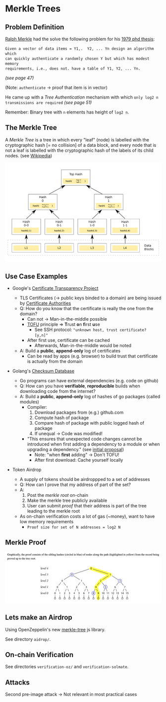 # Merkle Trees


## Problem Definition

[Ralph Merkle](https://en.wikipedia.org/wiki/Ralph_Merkle) had the solve the following problem for his [1979 phd thesis](https://www.ralphmerkle.com/papers/Thesis1979.pdf):

```
Given a vector of data items = Y1,.  Y2, ... Yn design an algorithm which
can quickly authenticate a randomly chosen Y but which has modest memory
requirements, i.e., does not. have a table of Y1, Y2, ... Yn.
```
_(see page 47)_

(Note: `authenticate` -> proof that item is in vector)

He came up with a _Tree Authentication_ mechanism with which `only log2 n transmissions are required` _(see page 51)_

Remember: Binary tree with `n` elements has height of `log2 n`.


## The Merkle Tree

A _Merkle Tree_ is a tree in which every "leaf" (node) is labelled with the cryptographic hash [= no collision] of a data block, and every node that is not a leaf is labelled with the cryptographic hash of the labels of its child nodes. (see [Wikipedia](https://en.wikipedia.org/wiki/Merkle_tree))

![MerkleTree](./images/Hash_Tree.svg.png)


## Use Case Examples

- Google's [Certificate Transparency Project](https://certificate.transparency.dev/)
    - TLS Certificates (-> public keys binded to a domain) are being issued by [Certificate Authorities](https://en.wikipedia.org/wiki/Certificate_authority)
    - Q: How do you know that the certificate is really the one from the domain?
        - Can not -> Man-in-the-middle possible
        - [TOFU](https://en.wikipedia.org/wiki/Trust_on_first_use) principle => **T**rust **o**n **f**irst **u**se
            - See SSH protocol: `"unknown host, trust certificate? [y,n]"`
        - After first use, certificate can be cached
            - Afterwards, Man-in-the-middle would be noted
    - A: Build a **public**, **append-only** log of certificates
        - Can be read by apps (e.g. browser) to build trust that certificate is actually from the domain

- Golang's [Checksum Database](https://go.dev/ref/mod#checksum-database)
    - Go programs can have external dependencies (e.g. code on github)
    - Q: How can you have **verifiable**, **reproducible** builds when downloading code from the internet?
    - A: Build a **public**, **append-only** log of hashes of go packages (called modules)
        - Compiler:
            1. Download packages from (e.g.) github.com
            2. Compute hash of package
            3. Compare hash of package with public logged hash of package
            4. If unequal -> Code was modified!
        - "This ensures that unexpected code changes cannot be introduced when first adding a dependency to a module or when upgrading a dependency." (see [initial proposal](https://go.googlesource.com/proposal/+/master/design/25530-sumdb.md#checksum-database))
            - Note: "when **first** adding" -> Don't TOFU!
            - After first download: Cache yourself locally

- Token Airdrop
    - A supply of tokens should be airdroppped to a set of addresses
    - Q: How can I prove that my address of part of the set?
    - A:
        1. Post the _merkle root_ on-chain
        2. Make the merkle tree publicly available
        3. User can submit _proof_ that their address is part of the tree leading to the merkle root
    - As on-chain verification costs a lot of gas (~money), want to have low memory requirements
        - `Proof size for set of N addresses = log2 N`


## Merkle Proof

![Proof](./images/proof.png)


## Lets make an Airdrop

Using OpenZeppelin's new [merkle-tree](https://github.com/OpenZeppelin/merkle-tree) js library.

See directory `aidrop/`.


## On-chain Verification

See directories `verification-oz/` and `verification-solmate`.

## Attacks

Second pre-image attack -> Not relevant in most practical cases

